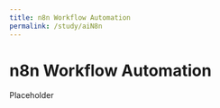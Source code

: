 ```yaml
---
title: n8n Workflow Automation
permalink: /study/aiN8n
---
```


# n8n Workflow Automation

Placeholder

